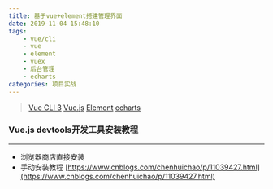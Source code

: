 ```yaml
---
title: 基于vue+element搭建管理界面
date: 2019-11-04 15:48:10
tags:
    - vue/cli
    - vue
    - element
    - vuex
    - 后台管理
    - echarts
categories: 项目实战
---
```


> [Vue CLI 3](https://cli.vuejs.org/zh/guide/installation.html)
> [Vue.js](https://cn.vuejs.org/v2/guide/installation.html)
> [Element](https://element.eleme.cn/#/zh-CN/component/installation)
> [echarts](https://www.echartsjs.com/zh/index.html)

### Vue.js devtools开发工具安装教程

******

* 浏览器商店直接安装
* 手动安装教程
[https://www.cnblogs.com/chenhuichao/p/11039427.html](https://www.cnblogs.com/chenhuichao/p/11039427.html)
